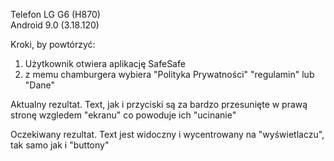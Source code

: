 Telefon LG G6 (H870)  
Android 9.0 (3.18.120)  

Kroki, by powtórzyć:  

1. Użytkownik otwiera aplikację SafeSafe  
2. z memu chamburgera wybiera "Polityka Prywatności" "regulamin" lub "Dane"  

Aktualny rezultat.
Text, jak i przyciski są za bardzo przesunięte w prawą stronę wzgledem "ekranu" co powoduje ich "ucinanie"

Oczekiwany rezultat.
Text jest widoczny i wycentrowany na "wyświetlaczu", tak samo jak i "buttony"  

